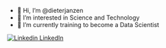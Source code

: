 - 👋 Hi, I’m @dieterjanzen
- 👀 I’m interested in Science and Technology
- 🌱 I’m currently training to become a Data Scientist

[![Linkedin](https://i.stack.imgur.com/gVE0j.png) LinkedIn](https://www.linkedin.com/in/dieterjanzen)
